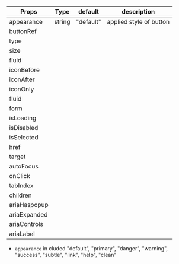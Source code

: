 | Props        | Type   | default   | description             |
| ------------ | ------ | --------- | ----------------------- |
| appearance   | string | "default" | applied style of button |
| buttonRef    |        |           |                         |
| type         |        |           |                         |
| size         |        |           |                         |
| fluid        |        |           |                         |
| iconBefore   |        |           |                         |
| iconAfter    |        |           |                         |
| iconOnly     |        |           |                         |
| fluid        |        |           |                         |
| form         |        |           |                         |
| isLoading    |        |           |                         |
| isDisabled   |        |           |                         |
| isSelected   |        |           |                         |
| href         |        |           |                         |
| target       |        |           |                         |
| autoFocus    |        |           |                         |
| onClick      |        |           |                         |
| tabIndex     |        |           |                         |
| children     |        |           |                         |
| ariaHaspopup |        |           |                         |
| ariaExpanded |        |           |                         |
| ariaControls |        |           |                         |
| ariaLabel    |        |           |                         |

- `appearance` in cluded "default", "primary", "danger", "warning", "success", "subtle", "link", "help", "clean"
